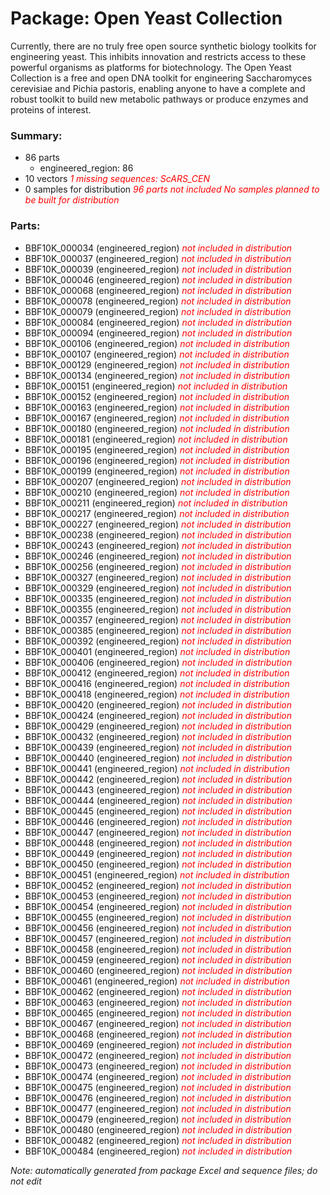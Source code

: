 # Package: Open Yeast Collection

Currently, there are no truly free open source synthetic biology toolkits for engineering yeast. This inhibits innovation and restricts access to these powerful organisms as platforms for biotechnology. The Open Yeast Collection is a free and open DNA toolkit for engineering Saccharomyces cerevisiae and Pichia pastoris, enabling anyone to have a complete and robust toolkit to build new metabolic pathways or produce enzymes and proteins of interest.

### Summary:

- 86 parts
    - engineered_region: 86
- 10 vectors _<span style="color:red">1 missing sequences: ScARS_CEN</span>_
- 0 samples for distribution _<span style="color:red">96 parts not included</span>_ _<span style="color:red">No samples planned to be built for distribution</span>_

### Parts:

- BBF10K_000034 (engineered_region) _<span style="color:red">not included in distribution</span>_
- BBF10K_000037 (engineered_region) _<span style="color:red">not included in distribution</span>_
- BBF10K_000039 (engineered_region) _<span style="color:red">not included in distribution</span>_
- BBF10K_000046 (engineered_region) _<span style="color:red">not included in distribution</span>_
- BBF10K_000068 (engineered_region) _<span style="color:red">not included in distribution</span>_
- BBF10K_000078 (engineered_region) _<span style="color:red">not included in distribution</span>_
- BBF10K_000079 (engineered_region) _<span style="color:red">not included in distribution</span>_
- BBF10K_000084 (engineered_region) _<span style="color:red">not included in distribution</span>_
- BBF10K_000094 (engineered_region) _<span style="color:red">not included in distribution</span>_
- BBF10K_000106 (engineered_region) _<span style="color:red">not included in distribution</span>_
- BBF10K_000107 (engineered_region) _<span style="color:red">not included in distribution</span>_
- BBF10K_000129 (engineered_region) _<span style="color:red">not included in distribution</span>_
- BBF10K_000134 (engineered_region) _<span style="color:red">not included in distribution</span>_
- BBF10K_000151 (engineered_region) _<span style="color:red">not included in distribution</span>_
- BBF10K_000152 (engineered_region) _<span style="color:red">not included in distribution</span>_
- BBF10K_000163 (engineered_region) _<span style="color:red">not included in distribution</span>_
- BBF10K_000167 (engineered_region) _<span style="color:red">not included in distribution</span>_
- BBF10K_000180 (engineered_region) _<span style="color:red">not included in distribution</span>_
- BBF10K_000181 (engineered_region) _<span style="color:red">not included in distribution</span>_
- BBF10K_000195 (engineered_region) _<span style="color:red">not included in distribution</span>_
- BBF10K_000196 (engineered_region) _<span style="color:red">not included in distribution</span>_
- BBF10K_000199 (engineered_region) _<span style="color:red">not included in distribution</span>_
- BBF10K_000207 (engineered_region) _<span style="color:red">not included in distribution</span>_
- BBF10K_000210 (engineered_region) _<span style="color:red">not included in distribution</span>_
- BBF10K_000211 (engineered_region) _<span style="color:red">not included in distribution</span>_
- BBF10K_000217 (engineered_region) _<span style="color:red">not included in distribution</span>_
- BBF10K_000227 (engineered_region) _<span style="color:red">not included in distribution</span>_
- BBF10K_000238 (engineered_region) _<span style="color:red">not included in distribution</span>_
- BBF10K_000243 (engineered_region) _<span style="color:red">not included in distribution</span>_
- BBF10K_000246 (engineered_region) _<span style="color:red">not included in distribution</span>_
- BBF10K_000256 (engineered_region) _<span style="color:red">not included in distribution</span>_
- BBF10K_000327 (engineered_region) _<span style="color:red">not included in distribution</span>_
- BBF10K_000329 (engineered_region) _<span style="color:red">not included in distribution</span>_
- BBF10K_000335 (engineered_region) _<span style="color:red">not included in distribution</span>_
- BBF10K_000355 (engineered_region) _<span style="color:red">not included in distribution</span>_
- BBF10K_000357 (engineered_region) _<span style="color:red">not included in distribution</span>_
- BBF10K_000385 (engineered_region) _<span style="color:red">not included in distribution</span>_
- BBF10K_000392 (engineered_region) _<span style="color:red">not included in distribution</span>_
- BBF10K_000401 (engineered_region) _<span style="color:red">not included in distribution</span>_
- BBF10K_000406 (engineered_region) _<span style="color:red">not included in distribution</span>_
- BBF10K_000412 (engineered_region) _<span style="color:red">not included in distribution</span>_
- BBF10K_000416 (engineered_region) _<span style="color:red">not included in distribution</span>_
- BBF10K_000418 (engineered_region) _<span style="color:red">not included in distribution</span>_
- BBF10K_000420 (engineered_region) _<span style="color:red">not included in distribution</span>_
- BBF10K_000424 (engineered_region) _<span style="color:red">not included in distribution</span>_
- BBF10K_000429 (engineered_region) _<span style="color:red">not included in distribution</span>_
- BBF10K_000432 (engineered_region) _<span style="color:red">not included in distribution</span>_
- BBF10K_000439 (engineered_region) _<span style="color:red">not included in distribution</span>_
- BBF10K_000440 (engineered_region) _<span style="color:red">not included in distribution</span>_
- BBF10K_000441 (engineered_region) _<span style="color:red">not included in distribution</span>_
- BBF10K_000442 (engineered_region) _<span style="color:red">not included in distribution</span>_
- BBF10K_000443 (engineered_region) _<span style="color:red">not included in distribution</span>_
- BBF10K_000444 (engineered_region) _<span style="color:red">not included in distribution</span>_
- BBF10K_000445 (engineered_region) _<span style="color:red">not included in distribution</span>_
- BBF10K_000446 (engineered_region) _<span style="color:red">not included in distribution</span>_
- BBF10K_000447 (engineered_region) _<span style="color:red">not included in distribution</span>_
- BBF10K_000448 (engineered_region) _<span style="color:red">not included in distribution</span>_
- BBF10K_000449 (engineered_region) _<span style="color:red">not included in distribution</span>_
- BBF10K_000450 (engineered_region) _<span style="color:red">not included in distribution</span>_
- BBF10K_000451 (engineered_region) _<span style="color:red">not included in distribution</span>_
- BBF10K_000452 (engineered_region) _<span style="color:red">not included in distribution</span>_
- BBF10K_000453 (engineered_region) _<span style="color:red">not included in distribution</span>_
- BBF10K_000454 (engineered_region) _<span style="color:red">not included in distribution</span>_
- BBF10K_000455 (engineered_region) _<span style="color:red">not included in distribution</span>_
- BBF10K_000456 (engineered_region) _<span style="color:red">not included in distribution</span>_
- BBF10K_000457 (engineered_region) _<span style="color:red">not included in distribution</span>_
- BBF10K_000458 (engineered_region) _<span style="color:red">not included in distribution</span>_
- BBF10K_000459 (engineered_region) _<span style="color:red">not included in distribution</span>_
- BBF10K_000460 (engineered_region) _<span style="color:red">not included in distribution</span>_
- BBF10K_000461 (engineered_region) _<span style="color:red">not included in distribution</span>_
- BBF10K_000462 (engineered_region) _<span style="color:red">not included in distribution</span>_
- BBF10K_000463 (engineered_region) _<span style="color:red">not included in distribution</span>_
- BBF10K_000465 (engineered_region) _<span style="color:red">not included in distribution</span>_
- BBF10K_000467 (engineered_region) _<span style="color:red">not included in distribution</span>_
- BBF10K_000468 (engineered_region) _<span style="color:red">not included in distribution</span>_
- BBF10K_000469 (engineered_region) _<span style="color:red">not included in distribution</span>_
- BBF10K_000472 (engineered_region) _<span style="color:red">not included in distribution</span>_
- BBF10K_000473 (engineered_region) _<span style="color:red">not included in distribution</span>_
- BBF10K_000474 (engineered_region) _<span style="color:red">not included in distribution</span>_
- BBF10K_000475 (engineered_region) _<span style="color:red">not included in distribution</span>_
- BBF10K_000476 (engineered_region) _<span style="color:red">not included in distribution</span>_
- BBF10K_000477 (engineered_region) _<span style="color:red">not included in distribution</span>_
- BBF10K_000479 (engineered_region) _<span style="color:red">not included in distribution</span>_
- BBF10K_000480 (engineered_region) _<span style="color:red">not included in distribution</span>_
- BBF10K_000482 (engineered_region) _<span style="color:red">not included in distribution</span>_
- BBF10K_000484 (engineered_region) _<span style="color:red">not included in distribution</span>_

_Note: automatically generated from package Excel and sequence files; do not edit_
